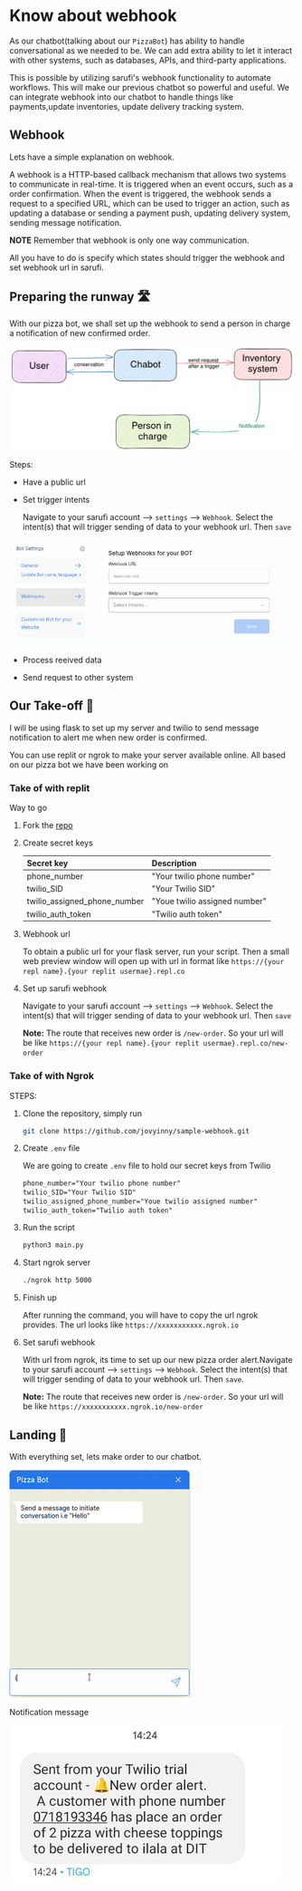 # Know about webhook

As our chatbot(talking about our `PizzaBot`) has ability to handle conversational as we needed to be. We can add extra ability to let it interact with other systems, such as databases, APIs, and third-party applications.

This is possible by utilizing sarufi's webhook functionality to automate workflows. This will make our previous chatbot so powerful and useful. We can integrate webhook into our chatbot to handle things like payments,update inventories, update delivery tracking system.

## Webhook

Lets have a simple explanation on webhook.

A webhook is a  HTTP-based callback mechanism that allows two systems to communicate in real-time. It is triggered when an event occurs, such as a order confirmation. When the event is triggered, the webhook sends a request to a specified URL, which can be used to trigger an action, such as updating a database or sending a payment push, updating delivery system, sending message notification.

**NOTE** Remember that webhook is only one way communication.

All you have to do is specify which states should trigger the webhook and set webhook url in sarufi.

## Preparing the runway 🛣

With our pizza bot, we shall set up the webhook to send a person in charge a notification of new confirmed order.

![Webhook illustration](./img/webhook-illustration.png)

Steps:

- Have a public url

- Set trigger intents

    Navigate to your sarufi account --> `settings` --> `Webhook`. Select the intent(s) that will trigger sending of data to your webhook url. Then `save`

![Sarufi webhook field](./img/sarufi-webhook-setup.png)

- Process reeived data

- Send request to other system

## Our Take-off 🛫

I will be using flask to set up my server and twilio to send message notification to alert me when new order is confirmed.

You can use replit or ngrok to make your server available online. All based on our pizza bot we have been working on

### Take of with replit

Way to go

1. Fork the [repo](https://replit.com/@jovyinny/sarufi-bot-webhook)

2. Create secret keys

    |Secret key| Description|
    |---|---|
    |phone_number|"Your twilio phone number"|
    |twilio_SID|"Your Twilio SID"|
    |twilio_assigned_phone_number|"Youe twilio assigned number"|
    |twilio_auth_token|"Twilio auth token"|

3. Webhook url

    To obtain a public url for your flask server, run your script. Then a small web preview window will open up with url in format like `https://{your repl name}.{your replit usermae}.repl.co`

4. Set up sarufi webhook

    Navigate to your sarufi account --> `settings` --> `Webhook`. Select the intent(s) that will trigger sending of data to your webhook url. Then `save`

    **Note:** The route that receives new order is `/new-order`. So your url will be like `https://{your repl name}.{your replit usermae}.repl.co/new-order`


### Take of with Ngrok

STEPS:

1. Clone  the repository, simply run

    ```bash
    git clone https://github.com/jovyinny/sample-webhook.git
    ```

2. Create `.env` file

    We are going to create `.env` file to hold our secret keys from Twilio

    ```text
    phone_number="Your twilio phone number"
    twilio_SID="Your Twilio SID"
    twilio_assigned_phone_number="Youe twilio assigned number"
    twilio_auth_token="Twilio auth token"
    ```

3. Run the script

    ```bash
    python3 main.py
    ```

4. Start ngrok server

    ```bash
    ./ngrok http 5000
    ```

5. Finish up

    After running the command, you will have to copy the url ngrok provides. The url looks like `https://xxxxxxxxxxx.ngrok.io`

6. Set sarufi webhook

    With url from ngrok, its time to set up our new pizza order alert.Navigate to your sarufi account --> `settings` --> `Webhook`. Select the intent(s) that will trigger sending of data to your webhook url. Then `save`.

    **Note:** The route that receives new order is `/new-order`. So your url will be like `https://xxxxxxxxxxx.ngrok.io/new-order`

## Landing 🛬

With everything set, lets make order to our chatbot.

![Sample of our chatbot](./img/webhook-order-pizza.gif)

Notification message

![Twilio notification](./img/twilio-notification.jpeg)
